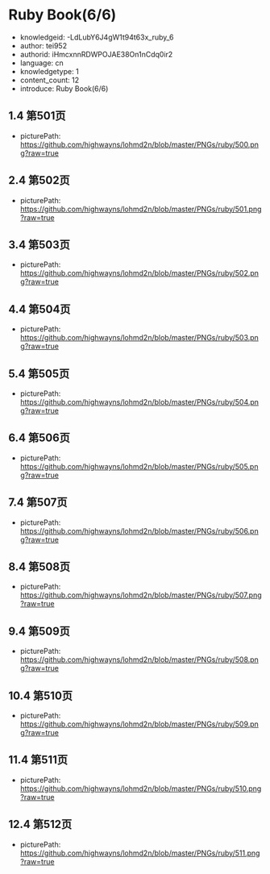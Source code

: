 Ruby Book(6/6)
===
* knowledgeid: -LdLubY6J4gW1t94t63x_ruby_6
* author: tei952
* authorid: iHmcxnnRDWPOJAE38On1nCdq0ir2
* language: cn
* knowledgetype: 1
* content_count: 12
* introduce: Ruby Book(6/6)

## 1.4 第501页
* picturePath: https://github.com/highwayns/lohmd2n/blob/master/PNGs/ruby/500.png?raw=true

## 2.4 第502页
* picturePath: https://github.com/highwayns/lohmd2n/blob/master/PNGs/ruby/501.png?raw=true

## 3.4 第503页
* picturePath: https://github.com/highwayns/lohmd2n/blob/master/PNGs/ruby/502.png?raw=true

## 4.4 第504页
* picturePath: https://github.com/highwayns/lohmd2n/blob/master/PNGs/ruby/503.png?raw=true

## 5.4 第505页
* picturePath: https://github.com/highwayns/lohmd2n/blob/master/PNGs/ruby/504.png?raw=true

## 6.4 第506页
* picturePath: https://github.com/highwayns/lohmd2n/blob/master/PNGs/ruby/505.png?raw=true

## 7.4 第507页
* picturePath: https://github.com/highwayns/lohmd2n/blob/master/PNGs/ruby/506.png?raw=true

## 8.4 第508页
* picturePath: https://github.com/highwayns/lohmd2n/blob/master/PNGs/ruby/507.png?raw=true

## 9.4 第509页
* picturePath: https://github.com/highwayns/lohmd2n/blob/master/PNGs/ruby/508.png?raw=true

## 10.4 第510页
* picturePath: https://github.com/highwayns/lohmd2n/blob/master/PNGs/ruby/509.png?raw=true

## 11.4 第511页
* picturePath: https://github.com/highwayns/lohmd2n/blob/master/PNGs/ruby/510.png?raw=true

## 12.4 第512页
* picturePath: https://github.com/highwayns/lohmd2n/blob/master/PNGs/ruby/511.png?raw=true

